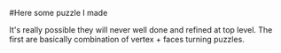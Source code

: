#Here some puzzle I made

It's really possible they will never well done and refined at top level.
The first are basically combination of vertex + faces turning puzzles.
